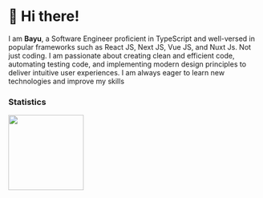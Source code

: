 # 👋 Hi there!

I am **Bayu**, a Software Engineer proficient in TypeScript and well-versed in popular frameworks such as React JS, Next JS, Vue JS, and Nuxt Js. Not just coding. I am passionate about creating clean and efficient code, automating testing code, and implementing modern design principles to deliver intuitive user experiences. I am always eager to learn new technologies and improve my skills

### Statistics

<div>
  <img height="150" src="https://github-readme-stats.vercel.app/api/top-langs/?username=bayusetiawan45&layout=compact&theme=react&hide=php&langs_count=6" />
</div>
